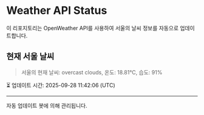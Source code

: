 
# Weather API Status

이 리포지토리는 OpenWeather API를 사용하여 서울의 날씨 정보를 자동으로 업데이트합니다.

## 현재 서울 날씨
> 서울의 현재 날씨: overcast clouds, 온도: 18.81°C, 습도: 91%

⏳ 업데이트 시간: 2025-09-28 11:42:06 (UTC)

---
자동 업데이트 봇에 의해 관리됩니다.

